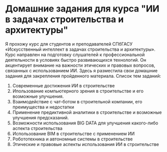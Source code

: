 # Домашние задания для курса "ИИ в задачах строительства и архитектуры"

Я прохожу курс для студентов и преподавателей СПбГАСУ «Искусственный интеллект в задачах строительства и архитектуры». Курс направлен на подготовку слушателей к профессиональной деятельности в условиях быстро развивающихся технологий. Он акцентирует внимание на важности этических и правовых вопросов, связанных с использованием ИИ. Здесь я разместила свои домашние задания для закрепления пройденного материала. Список тем заданий:
1. Современные достижения ИИ в строительстве
2. Ипользование компьютерного зрения в строительстве и его возможные улучшения.
3. Взаимодействие с чат-ботом в строительной компании, его преимущества и недостатки
4. Применение предиктивной аналитики в строительстве и возможные улучшения предсказаний.
5. Возможности использования BIG DATA для улучшения какого-либо аспекта строительства
6. Использование BIM в строительстве с применением ИИ
7. Робототехника и автономные системы в строительстве
8. Этические и правовые аспекты использования ИИ в строительстве
